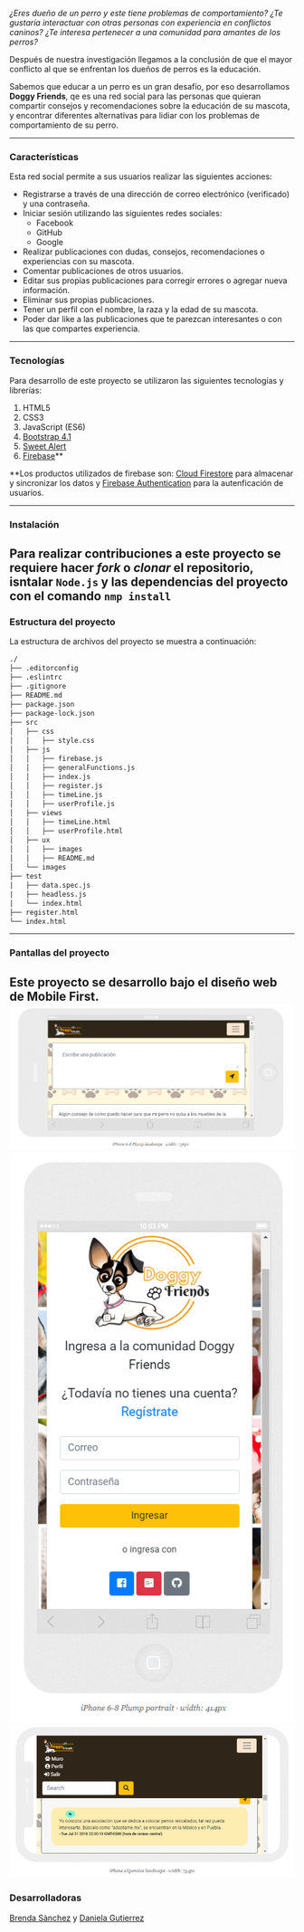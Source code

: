 
_¿Eres dueño de un perro y este tiene problemas de comportamiento?_
_¿Te gustaría interactuar con otras personas con experiencia en conflictos caninos?_
_¿Te interesa pertenecer a una comunidad para amantes de los perros?_

Después de nuestra investigación llegamos a la conclusión de que el mayor conflicto al que se enfrentan los dueños de perros es la educación. 

Sabemos que educar a un perro es un gran desafío, por eso desarrollamos **Doggy Friends**, qe es una red social para las personas que quieran compartir consejos y recomendaciones sobre la educación de su mascota, y encontrar diferentes alternativas para lidiar con los problemas de comportamiento de su perro.

----
### Características
Esta red social permite a sus usuarios realizar las siguientes acciones:
* Registrarse a través de una dirección de correo electrónico (verificado) y una contraseña.
* Iniciar sesión utilizando las siguientes redes sociales:
	* Facebook
	* GitHub
	* Google
* Realizar publicaciones con dudas, consejos, recomendaciones o experiencias con su mascota.
* Comentar publicaciones de otros usuarios.
* Editar sus propias publicaciones para corregir errores o agregar nueva información.
* Eliminar sus propias publicaciones.
* Tener un perfil con el nombre, la raza y la edad de su mascota.
* Poder dar like a las publicaciones que te parezcan interesantes o con las que compartes experiencia.

----
### Tecnologías
Para desarrollo de este proyecto se utilizaron las siguientes tecnologías y librerías:
1. HTML5
2. CSS3
3. JavaScript (ES6)
4. [Bootstrap 4.1](https://getbootstrap.com/)
5. [Sweet Alert](https://sweetalert2.github.io/)
6. [Firebase](https://firebase.google.com/)**

**Los productos utilizados de firebase son: [Cloud Firestore](https://firebase.google.com/products/firestore/) para almacenar y sincronizar los datos y [Firebase Authentication](https://firebase.google.com/products/auth/) para la autenficación de usuarios.

----
### Instalación
Para realizar contribuciones a este proyecto se requiere hacer _fork_ o _clonar_ el repositorio, isntalar `Node.js` y las dependencias del proyecto con el comando `nmp install`
----
### Estructura del proyecto
La estructura de archivos del proyecto se muestra a continuación:

```text
./
├── .editorconfig
├── .eslintrc
├── .gitignore
├── README.md
├── package.json
├── package-lock.json
├── src
│   ├── css
│ 	│ 	├── style.css
│   ├── js
│ 	│ 	├── firebase.js
│ 	│ 	├── generalFunctions.js
│ 	│ 	├── index.js
│ 	│ 	├── register.js
│ 	│ 	├── timeLine.js
│ 	│ 	├── userProfile.js
│   ├── views
│ 	│ 	├── timeLine.html
│ 	│ 	├── userProfile.html
│   ├── ux
│ 	│ 	├── images
│ 	│ 	├── README.md
│   └── images
├── test
|   ├── data.spec.js
|   ├── headless.js
|   └── index.html
├── register.html
└── index.html
```
----
### Pantallas del proyecto
Este proyecto se desarrollo bajo el diseño web de Mobile First.
![pantalla1](src/images/pantalla1.png)
![pantalla2](src/images/pantalla2.png)
![pantalla3](src/images/pantalla3.png)
---
### Desarrolladoras
[Brenda Sànchez](https://github.com/sanrey254) y [Daniela Gutierrez](https://github.com/Dani1592)